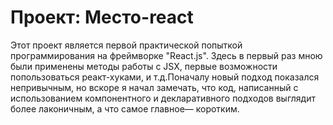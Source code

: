 # Проект: Место-react

Этот проект является первой практической попыткой программирования на фреймворке "React.js". Здесь в первый раз мною были применены методы работы с JSX, первые возможности попользоваться реакт-хуками, и т.д.Поначалу новый подход показался непривычным, но вскоре я начал замечать, что код, написанный с использованием компонентного и декларативного подходов выглядит более лаконичным, а что самое главное— коротким.